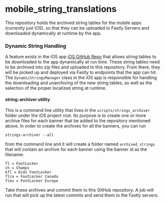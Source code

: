 # mobile_string_translations

This repository holds the archived string tables for the mobile apps (currently just iOS), so that they can be uploaded to Fastly Servers and downloaded dynamically at runtime by the app.

### Dynamic String Handling

A feature exists in the iOS app [iOS GitHub Repo](https://github.com/FootLocker-CE/FootLockerGlobal-iOS) that allows string tables to be downloaded to the app dynamically at run time. These string tables need to be archived into zip files and uploaded to this repository.
From there, they will be picked up and deployed via Fastly to endpoints that the app can hit. The `DynamicStringsManager` class in the iOS app is responsible for handling the downloading and unarchiving of the new string tables, as well as the selection of the proper localized string at runtime. 

#### string-archiver utility

This is a command line utility that lives in the `scripts/strings_archiver` folder under the iOS project root. Its purpose is to create one or more archive files for each banner that be added to the repository mentioned above. In order to create the archives for all the banners, you can run
```
strings-archiver --all
```
from the command line and it will create a folder named `archived_strings` that will contain an archive for each banner using the banner id as the filename:
```
fl = FootLocker
ch = Champs
kfl = Kids FootLocker
flca = FootLocker Canada
fleu = FootLocker Europe
```
Take these archives and commit them to this GitHub repository. A job will run that will pick up the latest commits and send them to the Fastly servers.
